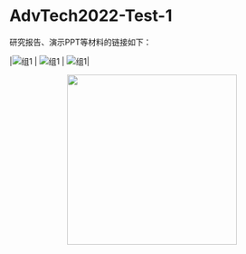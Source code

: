 # AdvTech2022-Test-1

研究报告、演示PPT等材料的链接如下：



|![[组1](https://pan.baidu.com/s/19nQ3ReXU01zCd9fJac8p9A?pwd=1234)](https://user-images.githubusercontent.com/88610383/218910599-cecc0c6d-5194-438b-baf6-0818f895c9f4.png)
| ![[组1](https://pan.baidu.com/s/19nQ3ReXU01zCd9fJac8p9A?pwd=1234)](https://user-images.githubusercontent.com/88610383/218910599-cecc0c6d-5194-438b-baf6-0818f895c9f4.png)
| ![[组1](https://pan.baidu.com/s/19nQ3ReXU01zCd9fJac8p9A?pwd=1234)](https://user-images.githubusercontent.com/88610383/218910599-cecc0c6d-5194-438b-baf6-0818f895c9f4.png)|



<div align="center">
  
  <img src="https://user-images.githubusercontent.com/88610383/218910599-cecc0c6d-5194-438b-baf6-0818f895c9f4.png" height="300px">
  
</div>

